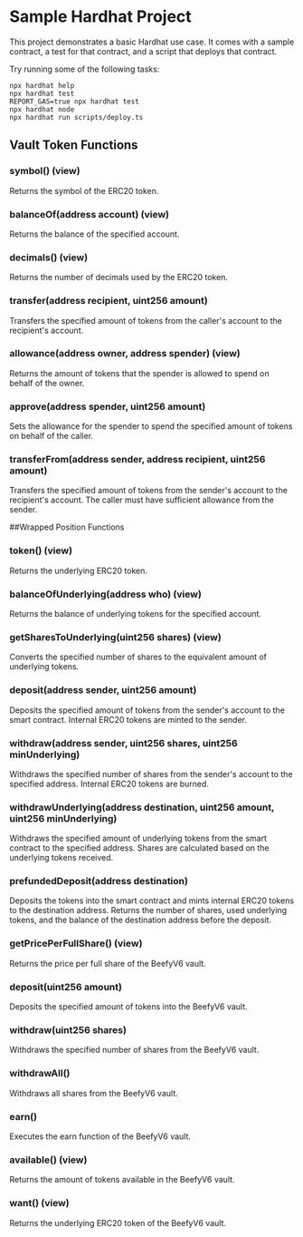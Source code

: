 # Sample Hardhat Project

This project demonstrates a basic Hardhat use case. It comes with a sample contract, a test for that contract, and a script that deploys that contract.

Try running some of the following tasks:

```shell
npx hardhat help
npx hardhat test
REPORT_GAS=true npx hardhat test
npx hardhat node
npx hardhat run scripts/deploy.ts
```
## Vault Token Functions
### symbol() (view)
Returns the symbol of the ERC20 token.

### balanceOf(address account) (view)

Returns the balance of the specified account.

### decimals() (view)

Returns the number of decimals used by the ERC20 token.
### transfer(address recipient, uint256 amount)
Transfers the specified amount of tokens from the caller's account to the recipient's account.

### allowance(address owner, address spender) (view)

Returns the amount of tokens that the spender is allowed to spend on behalf of the owner.
### approve(address spender, uint256 amount)
Sets the allowance for the spender to spend the specified amount of tokens on behalf of the caller.
### transferFrom(address sender, address recipient, uint256 amount)
Transfers the specified amount of tokens from the sender's account to the recipient's account. The caller must have sufficient allowance from the sender.

##Wrapped Position Functions

### token() (view)

Returns the underlying ERC20 token.

### balanceOfUnderlying(address who) (view)

Returns the balance of underlying tokens for the specified account.

### getSharesToUnderlying(uint256 shares) (view)

Converts the specified number of shares to the equivalent amount of underlying tokens.
### deposit(address sender, uint256 amount)
Deposits the specified amount of tokens from the sender's account to the smart contract. Internal ERC20 tokens are minted to the sender.
### withdraw(address sender, uint256 shares, uint256 minUnderlying)
Withdraws the specified number of shares from the sender's account to the specified address. Internal ERC20 tokens are burned.
### withdrawUnderlying(address destination, uint256 amount, uint256 minUnderlying)
Withdraws the specified amount of underlying tokens from the smart contract to the specified address. Shares are calculated based on the underlying tokens received.
### prefundedDeposit(address destination)
Deposits the tokens into the smart contract and mints internal ERC20 tokens to the destination address. Returns the number of shares, used underlying tokens, and the balance of the destination address before the deposit.

### getPricePerFullShare() (view)

Returns the price per full share of the BeefyV6 vault.
### deposit(uint256 amount)
Deposits the specified amount of tokens into the BeefyV6 vault.
### withdraw(uint256 shares)
Withdraws the specified number of shares from the BeefyV6 vault.

### withdrawAll()

Withdraws all shares from the BeefyV6 vault.
### earn()
Executes the earn function of the BeefyV6 vault.

### available() (view)

Returns the amount of tokens available in the BeefyV6 vault.

### want() (view)
Returns the underlying ERC20 token of the BeefyV6 vault.
